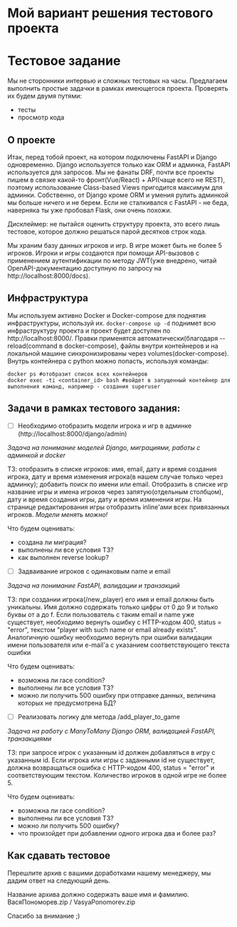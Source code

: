 # Мой вариант решения тестового проекта

# Тестовое задание

Мы не сторонники интервью и сложных тестовых на часы. Предлагаем выполнить простые задачки в рамках имеющегося проекта. Проверять их будем двумя путями:
- тесты
- просмотр кода

## О проекте
Итак, перед тобой проект, на котором подключены FastAPI и Django одновременно. Django используется только как ORM и админка, FastAPI используется для запросов. Мы не фанаты DRF, почти все проекты пишем в связке какой-то фронт(Vue/React) + API(чаще всего не REST), поэтому использование Class-based Views пригодится максимум для админки. Собственно, от Django кроме ORM и умения рулить админкой мы больше ничего и не берем. Если не сталкивался с FastAPI - не беда, наверняка ты уже пробовал Flask, они очень похожи.

Дисклеймер: не пытайся оценить структуру проекта, это всего лишь тестовое, которое должно решаться парой десятков строк кода.

Мы храним базу данных игроков и игр. В игре может быть не более 5 игроков. Игроки и игры создаются при помощи API-вызовов с применением аутентификации по методу JWT(уже внедрено, читай OpenAPI-документацию доступную по запросу на http://localhost:8000/docs). 

## Инфраструктура
Мы используем активно Docker и Docker-compose для поднятия инфраструктуры, используй их.
`docker-compose up -d` поднимет всю инфраструктуру проекта и проект будет доступен по http://localhost:8000/. Правки применятся автоматически(благодаря --reload(command в docker-compose), файлы внутри контейнеров и на локальной машине синхронизированы через volumes(docker-compose).
Внутрь контейнера с python можно попасть, используя команды:
```
docker ps #отобразит список всех контейнеров
docker exec -ti <container_id> bash #войдет в запущенный контейнер для выполнения команд, например - создания superuser
````

## Задачи в рамках тестового задания:

- [ ] Необходимо отобразить модели игрока и игр в админке (http://localhost:8000/django/admin)

*Задача на понимание моделей Django, миграциями, работы с админкой и docker*

ТЗ: отобразить в списке игроков: имя, email, дату и время создания игрока, дату и время изменения игрока(в нашем случае только через админку); добавить поиск по имени или email. Отобразить в списке игр название игры и имена игроков через запятую(отдельным столбцом), дату и время создания игры, дату и время изменения игры. На странице редактирования игры отобразить inline'ами всех привязанных игроков.
*Модели менять можно!*

Что будем оценивать:
* создана ли миграция?
* выполнены ли все условия ТЗ?
* как выполнен reverse lookup?

- [ ] Задваивание игроков с одинаковым name и email

*Задача на понимание FastAPI, валидации и транзакций*

ТЗ: при создании игрока(/new_player) его имя и email должны быть уникальны. Имя должно содержать только цифры от 0 до 9 и только буквы от a до f. 
Если пользователь с таким email и name уже существует, необходимо вернуть ошибку с HTTP-кодом 400, status = "error", текстом "player with such name or email already exists". Аналогичную ошибку необходимо вернуть при ошибки валидации имени пользователя или e-mail'а с указанием соответствующего текста ошибки

Что будем оценивать:
* возможна ли race condition?
* выполнены ли все условия ТЗ?
* можно ли получить 500 ошибку при отправке данных, величина которых не предусмотрена БД?

- [ ] Реализовать логику для метода /add_player_to_game

*Задача на работу с ManyToMany Django ORM, валидацией FastAPI, транзакциями*

ТЗ: при запросе игрок с указанным id должен добавляться в игру с указанным id. Если игрока или игры с заданными id не существует, должна возвращаться ошибка с HTTP-кодом 400, status = "error" и соответствующим текстом. Количество игроков в одной игре не более 5.

Что будем оценивать:
* возможна ли race condition?
* выполнены ли все условия ТЗ?
* можно ли получить 500 ошибку?
* что произойдет при добавлении одного игрока два и более раз?

## Как сдавать тестовое
Перешлите архив с вашими доработками нашему менеджеру, мы дадим ответ на следующий день. 

Название архива должно содержать ваше имя и фамилию. ВасяПономорев.zip / VasyaPonomorev.zip

Спасибо за внимание ;)
